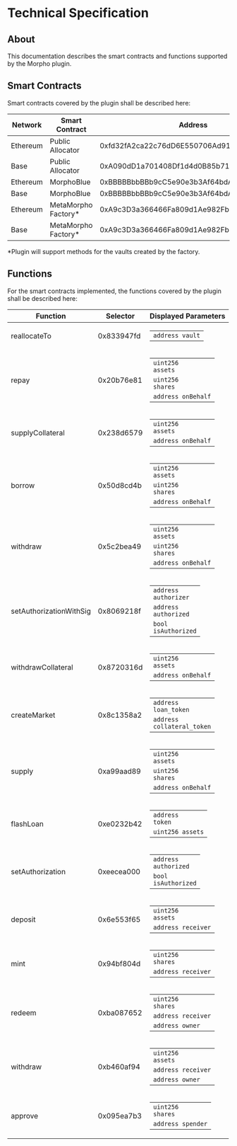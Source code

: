 # Technical Specification

## About

This documentation describes the smart contracts and functions supported by the Morpho plugin.

## Smart Contracts

Smart contracts covered by the plugin shall be described here:

|  Network | Smart Contract                  | Address                                    |
|   ----   |      ----                       |   ---                                      |
| Ethereum | Public Allocator                | 0xfd32fA2ca22c76dD6E550706Ad913FC6CE91c75D |
| Base     | Public Allocator                | 0xA090dD1a701408Df1d4d0B85b716c87565f90467 |
| Ethereum | MorphoBlue                      | 0xBBBBBbbBBb9cC5e90e3b3Af64bdAF62C37EEFFCb |
| Base     | MorphoBlue                      | 0xBBBBBbbBBb9cC5e90e3b3Af64bdAF62C37EEFFCb |
| Ethereum | MetaMorpho Factory*             | 0xA9c3D3a366466Fa809d1Ae982Fb2c46E5fC41101 |
| Base     | MetaMorpho Factory*             | 0xA9c3D3a366466Fa809d1Ae982Fb2c46E5fC41101 |

*Plugin will support methods for the vaults created by the factory.

## Functions

For the smart contracts implemented, the functions covered by the plugin shall be described here:

|    Function               | Selector      | Displayed Parameters |
|    ---                    | ---           | --- |
| reallocateTo              | 0x833947fd    |  <table><tbody> <tr><td><code>address vault</code></td></tr> </tbody></table> |
| repay                     | 0x20b76e81    | <table><tbody> <tr><td><code>uint256 assets</code></td></tr><tr><td><code>uint256 shares</code></td></tr><tr><td><code>address onBehalf</code></td></tr> </tbody></table> |
| supplyCollateral          | 0x238d6579    | <table><tbody> <tr><td><code>uint256 assets</code></td></tr><tr><td><code>address onBehalf</code></td></tr> </tbody></table> |
| borrow                    | 0x50d8cd4b    | <table><tbody> <tr><td><code>uint256 assets</code></td></tr><tr><td><code>uint256 shares</code></td></tr><tr><td><code>address onBehalf</code></td></tr> </tbody></table> |
| withdraw                  | 0x5c2bea49    | <table><tbody> <tr><td><code>uint256 assets</code></td></tr><tr><td><code>uint256 shares</code></td></tr><tr><td><code>address onBehalf</code></td></tr> </tbody></table> |
| setAuthorizationWithSig   | 0x8069218f    | <table><tbody> <tr><td><code>address authorizer</code></td></tr><tr><td><code>address authorized</code></td></tr><tr><td><code>bool isAuthorized</code></td></tr> </tbody></table> |
| withdrawCollateral        | 0x8720316d    | <table><tbody> <tr><td><code>uint256 assets</code></td></tr><tr><td><code>address onBehalf</code></td></tr> </tbody></table> |
| createMarket              | 0x8c1358a2    | <table><tbody> <tr><td><code>address loan_token</code></td></tr><tr><td><code>address collateral_token</code></td></tr> </tbody></table> |
| supply                    | 0xa99aad89    | <table><tbody> <tr><td><code>uint256 assets</code></td></tr><tr><td><code>uint256 shares</code></td></tr><tr><td><code>address onBehalf</code></td></tr> </tbody></table> |
| flashLoan                 | 0xe0232b42    | <table><tbody> <tr><td><code>address token</code></td></tr><tr><td><code>uint256 assets</code></td></tr> </tbody></table> |
| setAuthorization          | 0xeecea000    | <table><tbody><tr><td><code>address authorized</code></td></tr><tr><td><code>bool isAuthorized</code></td></tr> </tbody></table> |
| deposit                   | 0x6e553f65   | <table><tbody><tr><td><code>uint256 assets</code></td></tr><tr><td><code>address receiver</code></td></tr> </tbody></table> |
| mint                      | 0x94bf804d    | <table><tbody><tr><td><code>uint256 shares</code></td></tr><tr><td><code>address receiver</code></td></tr> </tbody></table> |
| redeem                    | 0xba087652    | <table><tbody><tr><td><code>uint256 shares</code></td></tr><tr><td><code>address receiver</code></td></tr> <tr><td><code>address owner</code></td></tr></tbody></table> |
| withdraw                  | 0xb460af94    | <table><tbody><tr><td><code>uint256 assets</code></td></tr><tr><td><code>address receiver</code></td></tr> <tr><td><code>address owner</code></td></tr></tbody></table> |
| approve                   | 0x095ea7b3     | <table><tbody><tr><td><code>uint256 shares</code></td></tr><tr><td><code>address spender</code></td></tr> </tbody></table> |

